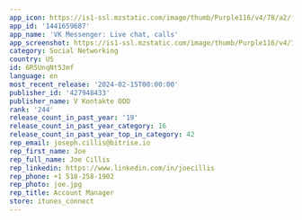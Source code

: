 ```yaml
---
app_icon: https://is1-ssl.mzstatic.com/image/thumb/Purple116/v4/78/a2/f0/78a2f0f4-c772-3c11-e587-a0c15fd32c5b/VKMeAppIcon-0-0-1x_U007emarketing-0-7-0-sRGB-85-220.png/1024x1024bb.png
app_id: '1441659687'
app_name: 'VK Messenger: Live chat, calls'
app_screenshot: https://is1-ssl.mzstatic.com/image/thumb/Purple116/v4/72/16/c2/7216c2ef-5459-2e4a-dc44-79a51743dee2/9dda6bf5-cabd-4942-b7f3-a179d14e327b_1.png/1284x2778bb.png
category: Social Networking
country: US
id: 6R5UnqNt5Jmf
language: en
most_recent_release: '2024-02-15T00:00:00'
publisher_id: '427948433'
publisher_name: V Kontakte OOO
rank: '244'
release_count_in_past_year: '19'
release_count_in_past_year_category: 16
release_count_in_past_year_top_in_category: 42
rep_email: joseph.cillis@bitrise.io
rep_first_name: Joe
rep_full_name: Joe Cillis
rep_linkedin: https://www.linkedin.com/in/joecillis
rep_phone: +1 518-258-1902
rep_photo: joe.jpg
rep_title: Account Manager
store: itunes_connect
---
```

